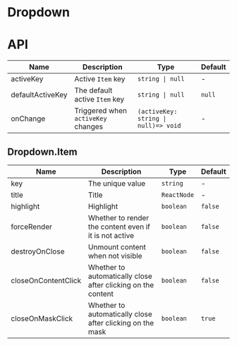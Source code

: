 # Dropdown

<code src="./demos/demo1.tsx"></code>

# API

| Name             | Description                        | Type                                 | Default |
| ---------------- | ---------------------------------- | ------------------------------------ | ------- |
| activeKey        | Active `Item` key                  | `string \| null`                     | -       |
| defaultActiveKey | The default active `Item` key      | `string \| null`                     | `null`  |
| onChange         | Triggered when `activeKey` changes | `(activeKey: string \| null)=> void` | -       |

## Dropdown.Item

| Name                | Description                                                  | Type        | Default |
| ------------------- | ------------------------------------------------------------ | ----------- | ------- |
| key                 | The unique value                                             | `string`    | -       |
| title               | Title                                                        | `ReactNode` | -       |
| highlight           | Highlight                                                    | `boolean`   | `false` |
| forceRender         | Whether to render the content even if it is not active       | `boolean`   | `false` |
| destroyOnClose      | Unmount content when not visible                             | `boolean`   | `false` |
| closeOnContentClick | Whether to automatically close after clicking on the content | `boolean`   | `false` |
| closeOnMaskClick    | Whether to automatically close after clicking on the mask    | `boolean`   | `true`  |

